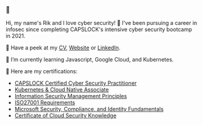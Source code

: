 ### 👋

H﻿i, my name's Rik and I love cyber security! 🦾
I﻿'ve been pursuing a career in infosec since completing CAPSLOCK's intensive cyber security bootcamp in 2021.

🔗 Have a peek at my [CV](https://go.rikdeakin.uk/RDCV), [Website](http://rikdeakin.com) or [LinkedIn](https://go.rikdeakin.uk/RDin).

🌱 I’m currently learning Javascript, Google Cloud, and Kubernetes.

🤖 Here are my certifications:

- [CAPSLOCK Certified Cyber Security Practitioner](https://go.rikdeakin.uk/CAPS)
- [Kubernetes & Cloud Native Associate](https://go.rikdeakin.uk/KCNA)
- [Information Security Management Principles](https://go.rikdeakin.uk/ISMP)
- [ISO27001 Requirements](https://go.rikdeakin.uk/ISOr)
- [Microsoft Security, Compliance, and Identity Fundamentals](https://go.rikdeakin.uk/SC90)
- [Certificate of Cloud Security Knowledge](https://go.rikdeakin.uk/CCSK)



<!--
**rikdeakin/rikdeakin** is a ✨ _special_ ✨ repository because its `README.md` (this file) appears on your GitHub profile.

Here are some ideas to get you started:

- 🔭 I’m currently working on ...
- 🌱 I’m currently learning ...
- 👯 I’m looking to collaborate on ...
- 🤔 I’m looking for help with ...
- 💬 Ask me about ...
- 📫 How to reach me: ...
- 😄 Pronouns: ...
- ⚡ Fun fact: ...
-->
